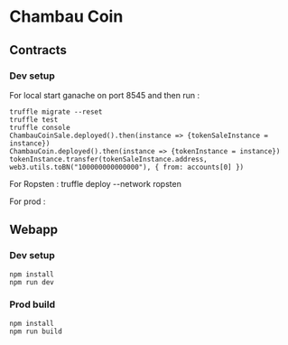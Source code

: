 # Chambau Coin

## Contracts

### Dev setup

For local start ganache on port 8545 and then run :

```
truffle migrate --reset
truffle test
truffle console
ChambauCoinSale.deployed().then(instance => {tokenSaleInstance = instance})
ChambauCoin.deployed().then(instance => {tokenInstance = instance})
tokenInstance.transfer(tokenSaleInstance.address, web3.utils.toBN("100000000000000"), { from: accounts[0] })
```

For Ropsten :
truffle deploy --network ropsten

For prod :

## Webapp

### Dev setup

```
npm install
npm run dev
```

### Prod build

```
npm install
npm run build
```
